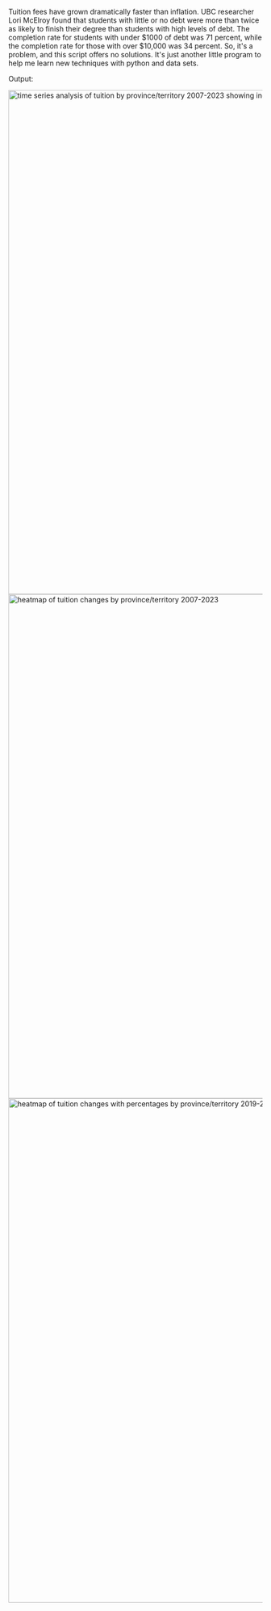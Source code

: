 Tuition fees have grown dramatically faster than inflation. UBC researcher Lori McElroy found that students with little or no debt were more than twice as likely to finish their degree than students with high levels of debt. The completion rate for students with under $1000 of debt was 71 percent, while the completion rate for those with over $10,000 was 34 percent. So, it's a problem, and this script offers no solutions. It's just another little program to help me learn new techniques with python and data sets.

Output:

<img width="999" alt="time series analysis of tuition by province/territory 2007-2023 showing increasing trends across the board" src="https://github.com/blakefrederick/tuition/assets/4672139/81e6c808-0ca9-4f71-86dc-688fc9c3975b">

<img width="999" alt="heatmap of tuition changes by province/territory 2007-2023" src="https://github.com/blakefrederick/tuition/assets/4672139/41da553c-11fa-4ef7-b2c9-6b3cd03bf96f">

<img width="999" alt="heatmap of tuition changes with percentages by province/territory 2019-2023" src="https://github.com/blakefrederick/tuition/assets/4672139/5585d56d-107e-4297-a8a9-3646e781b433">
